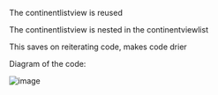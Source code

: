 The continentlistview is reused

The continentlistview is nested in the continentviewlist

This saves on reiterating code, makes code drier


Diagram of the code:

![image](/Users/Pauline/Desktop/continents.jpg)